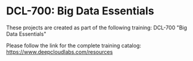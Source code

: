 # DCL-700: Big Data Essentials
These projects are created as part of the following training: DCL-700 "Big Data Essentials"

Please follow the link for the complete training catalog: https://www.deepcloudlabs.com/resources
